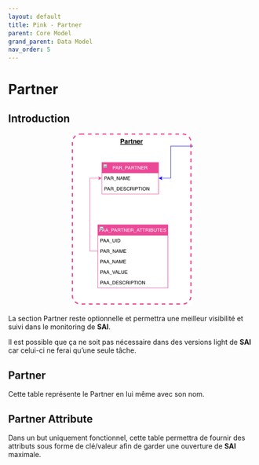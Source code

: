 ```yaml
---
layout: default
title: Pink - Partner
parent: Core Model
grand_parent: Data Model
nav_order: 5
---
```


# Partner #

## Introduction
<p align="center"><img src="../../../../assets/img/data-model/Partner.png" width="250"></p>

La section Partner reste optionnelle et permettra une meilleur visibilité et suivi dans le monitoring de **SAI**.

Il est possible que ça ne soit pas nécessaire dans des versions light de **SAI** car celui-ci ne ferai qu’une seule tâche.

## Partner
Cette table représente le Partner en lui même avec son nom.

## Partner Attribute
Dans un but uniquement fonctionnel, cette table permettra de fournir des attributs sous forme de clé/valeur afin de garder une ouverture de **SAI** maximale.
